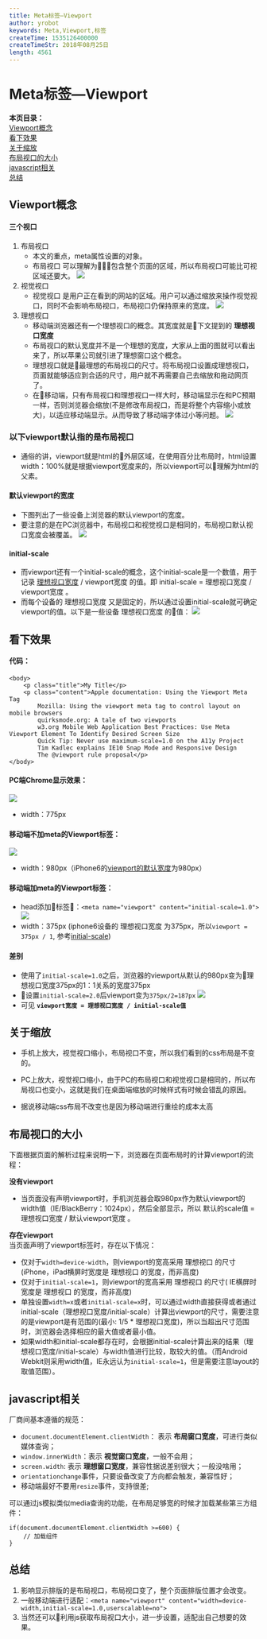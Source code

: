 ```yaml
---
title: Meta标签—Viewport
author: yrobot
keywords: Meta,Viewport,标签
createTime: 1535126400000
createTimeStr: 2018年08月25日
length: 4561
---
```

# Meta标签—Viewport  
__本页目录：__   
[Viewport概念](#id1)  
[看下效果](#id2)  
[关于缩放](#id3)  
[布局视口的大小](#id4)  
[javascript相关](#id5)  
[总结](#id6)  

<a id='id1'></a>

## Viewport概念  

#### 三个视口

1. 布局视口  
   - 本文的重点，meta属性设置的对象。
   - 布局视口 可以理解为包含整个页面的区域，所以布局视口可能比可视区域还要大。
![](https://ws2.sinaimg.cn/large/006tNbRwgy1fun61b567vj317g0wan4b.jpg)
1. 视觉视口
   - 视觉视口 是用户正在看到的网站的区域。用户可以通过缩放来操作视觉视口，同时不会影响布局视口，布局视口仍保持原来的宽度。
![](https://ws3.sinaimg.cn/large/006tNbRwgy1fun62jqutdj317c0w8gsh.jpg)
<a href="" id="ideal-viewport"></a>
3. 理想视口
   - 移动端浏览器还有一个理想视口的概念。其宽度就是下文提到的 __理想视口宽度__
   - 布局视口的默认宽度并不是一个理想的宽度，大家从上面的图就可以看出来了，所以苹果公司就引进了理想窗口这个概念。
   - 理想视口就是最理想的布局视口的尺寸。将布局视口设置成理想视口，页面就能够适应到合适的尺寸，用户就不再需要自己去缩放和拖动网页了。
   - 在移动端，只有布局视口和理想视口一样大时，移动端显示在和PC预期一样，否则浏览器会缩放(不是修改布局视口，而是将整个内容缩小或放大)，以适应移动端显示。从而导致了移动端字体过小等问题。
![](https://ws4.sinaimg.cn/large/006tNbRwgy1fun6qqa0xrj30my04s3z4.jpg)
  
### __以下viewport默认指的是布局视口__  
- 通俗的讲，viewport就是html的外层区域，在使用百分比布局时，html设置width：100%就是根据viewport宽度来的，所以viewport可以理解为html的父素。
<a href="" id="default"></a>

#### 默认viewport的宽度
- 下图列出了一些设备上浏览器的默认viewport的宽度。
- 要注意的是在PC浏览器中，布局视口和视觉视口是相同的，布局视口默认视口宽度会被覆盖。
![](https://ws4.sinaimg.cn/large/006tNbRwgy1fun4nndiqkj30r304caar.jpg)
<a href="" id="initial-scale"></a>

#### initial-scale
- 而viewport还有一个initial-scale的概念，这个initial-scale是一个数值，用于记录 [理想视口宽度](#ideal-viewport) / viewport宽度 的值。即 initial-scale = 理想视口宽度 / viewport宽度 。
- 而每个设备的 理想视口宽度 又是固定的，所以通过设置initial-scale就可确定viewport的值。以下是一些设备 理想视口宽度 的值：
![](https://ws4.sinaimg.cn/large/006tNbRwgy1fun4n9lduzj30pw04cgme.jpg)

<a id='id2'></a>

## 看下效果  
#### 代码：
```
<body>
    <p class="title">My Title</p>
    <p class="content">Apple documentation: Using the Viewport Meta Tag
        Mozilla: Using the viewport meta tag to control layout on mobile browsers
        quirksmode.org: A tale of two viewports
        w3.org Mobile Web Application Best Practices: Use Meta Viewport Element To Identify Desired Screen Size
        Quick Tip: Never use maximum-scale=1.0 on the A11y Project
        Tim Kadlec explains IE10 Snap Mode and Responsive Design
        The @viewport rule proposal</p>
</body>
```
#### PC端Chrome显示效果：
![](https://ws4.sinaimg.cn/large/006tNbRwgy1fum93ooxmzj31720j6q7b.jpg)
- width：775px
#### 移动端不加meta的Viewport标签：
![](https://ws4.sinaimg.cn/large/006tNbRwgy1fum9642gi8j30ie0fgdil.jpg)
- width：980px（iPhone6的[viewport的默认宽度](#default)为980px）
#### 移动端加meta的Viewport标签：
- head添加标签：`<meta name="viewport" content="initial-scale=1.0">`
![](https://ws1.sinaimg.cn/large/006tNbRwgy1fum9bgbjjgj30ig0so78a.jpg)
- width：375px (iphone6设备的 理想视口宽度 为375px，所以`viewport = 375px / 1`, 参考[initial-scale](#initial-scale))
#### 差别
- 使用了`initial-scale=1.0`之后，浏览器的viewport从默认的980px变为理想视口宽度375px的1：1关系的宽度375px
- 设置`initial-scale=2.0`后viewport变为`375px/2=187px`
![](https://ws2.sinaimg.cn/large/006tNbRwgy1fumb1i32fjj30i60gimy4.jpg)
- 可见 __`viewport宽度 = 理想视口宽度 / initial-scale值`__

<a id='id3'></a>

## 关于缩放
- 手机上放大，视觉视口缩小，布局视口不变，所以我们看到的css布局是不变的。  
- PC上放大，视觉视口缩小，由于PC的布局视口和视觉视口是相同的，所以布局视口也变小，这就是我们在桌面端缩放的时候样式有时候会错乱的原因。  

- 据说移动端css布局不改变也是因为移动端进行重绘的成本太高  

<a id='id4'></a>

## 布局视口的大小
下面根据页面的解析过程来说明一下，浏览器在页面布局时的计算viewport的流程：   

__没有viewport__  
- 当页面没有声明viewport时，手机浏览器会取980px作为默认viewport的width值（IE/BlackBerry：1024px），然后全部显示，所以 默认的scale值 = 理想视口宽度  / 默认viewport宽度 。  

__存在viewport__  
当页面声明了viewport标签时，存在以下情况：  
- 仅对于`width=device-width`，则viewport的宽高采用 理想视口 的尺寸(iPhone，iPad横屏时宽度是 理想视口 的宽度，而非高度)
- 仅对于`initial-scale=1`，则viewport的宽高采用 理想视口 的尺寸( IE横屏时宽度是 理想视口 的宽度，而非高度)
- 单独设置`width=x`或者`initial-scale=x`时，可以通过width直接获得或者通过initial-scale（理想视口宽度/initial-scale）计算出viewport的尺寸，需要注意的是viewport是有范围的(最小: 1/5 * 理想视口宽度)，所以当超出尺寸范围时，浏览器会选择相应的最大值或者最小值。
- 如果width和initial-scale都存在时，会根据initial-scale计算出来的结果（理想视口宽度/initial-scale）与width值进行比较，取较大的值。（而Android Webkit则采用width值，IE永远认为`initial-scale=1`，但是需要注意layout的取值范围）。

<a id='id5'></a>

## javascript相关
厂商间基本遵循的规范：  
- `document.documentElement.clientWidth`： 表示 __布局窗口宽度__，可进行类似媒体查询；
- `window.innerWidth`：表示 __视觉窗口宽度__，一般不会用； 
- `screen.width`: 表示 __理想窗口宽度__，兼容性据说差别很大；一般没啥用； 
- `orientationchange`事件，只要设备改变了方向都会触发，兼容性好；  
- 移动端最好不要用`resize`事件，支持很差;  

可以通过js模拟类似media查询的功能，在布局足够宽的时候才加载某些第三方组件：  
```
if(document.documentElement.clientWidth >=600) {
    // 加载组件
}
```
<a id='id6'></a>

## 总结

1. 影响显示排版的是布局视口，布局视口变了，整个页面排版位置才会改变。
2. 一般移动端进行适配：`<meta name="viewport" content="width=device-width,initial-scale=1.0,userscalable=no">`
3. 当然还可以利用js获取布局视口大小，进一步设置，适配出自己想要的效果。



